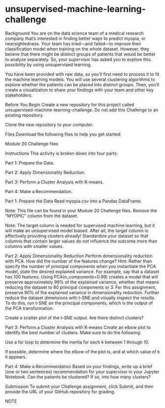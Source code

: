 # unsupervised-machine-learning-challenge
Background
You are on the data science team of a medical research company that’s interested in finding better ways to predict myopia, or nearsightedness. Your team has tried—and failed—to improve their classification model when training on the whole dataset. However, they believe that there might be distinct groups of patients that would be better to analyze separately. So, your supervisor has asked you to explore this possibility by using unsupervised learning.

You have been provided with raw data, so you’ll first need to process it to fit the machine learning models. You will use several clustering algorithms to explore whether the patients can be placed into distinct groups. Then, you’ll create a visualization to share your findings with your team and other key stakeholders.

Before You Begin
Create a new repository for this project called unsupervised-machine-learning-challenge. Do not add this Challenge to an existing repository.

Clone the new repository to your computer.

Files
Download the following files to help you get started:

Module 20 Challenge files

Instructions
This activity is broken down into four parts:

Part 1: Prepare the Data.

Part 2: Apply Dimensionality Reduction.

Part 3: Perform a Cluster Analysis with K-means.

Part 4: Make a Recommendation.

Part 1: Prepare the Data
Read myopia.csv into a Pandas DataFrame.

Note: This file can be found in your Module 20 Challenge files.
Remove the "MYOPIC" column from the dataset.

Note: The target column is needed for supervised machine learning, but it will make an unsupervised model biased. After all, the target column is effectively providing clusters already!
Standardize your dataset so that columns that contain larger values do not influence the outcome more than columns with smaller values.

Part 2: Apply Dimensionality Reduction
Perform dimensionality reduction with PCA. How did the number of the features change?
Hint: Rather than specify the number of principal components when you instantiate the PCA model, state the desired explained variance. For example, say that a dataset has 100 features. Using PCA(n_components=0.99) creates a model that will preserve approximately 99% of the explained variance, whether that means reducing the dataset to 80 principal components or 3. For this assignment, preserve 90% of the explained variance in dimensionality reduction.
Further reduce the dataset dimensions with t-SNE and visually inspect the results. To do this, run t-SNE on the principal components, which is the output of the PCA transformation.

Create a scatter plot of the t-SNE output. Are there distinct clusters?

Part 3: Perform a Cluster Analysis with K-means
Create an elbow plot to identify the best number of clusters. Make sure to do the following:

Use a for loop to determine the inertia for each k between 1 through 10.

If possible, determine where the elbow of the plot is, and at which value of k it appears.

Part 4: Make a Recommendation
Based on your findings, write up a brief (one or two sentences) recommendation for your supervisor in your Jupyter Notebook. Can the patients be clustered? If so, into how many clusters?

Submission
To submit your Challenge assignment, click Submit, and then provide the URL of your GitHub repository for grading.

NOTE

